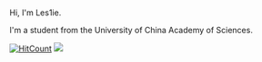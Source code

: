 ### 
Hi, I'm Les1ie. 

I'm a student from the University of China Academy of Sciences.


[![HitCount](http://hits.dwyl.com/iansmith123/iansmith123.svg)](http://hits.dwyl.com/iansmith123/iansmith123)
![](https://github-readme-stats.vercel.app/api?username=iansmith123&show_icons=true&hide_border=true)

<!--
**IanSmith123/IanSmith123** is a ✨ _special_ ✨ repository because its `README.md` (this file) appears on your GitHub profile.

Here are some ideas to get you started:

- 🔭 I’m currently working on ...
- 🌱 I’m currently learning ...
- 👯 I’m looking to collaborate on ...
- 🤔 I’m looking for help with ...
- 💬 Ask me about ...
- 📫 How to reach me: ...
- 😄 Pronouns: ...
- ⚡ Fun fact: ...
-->
